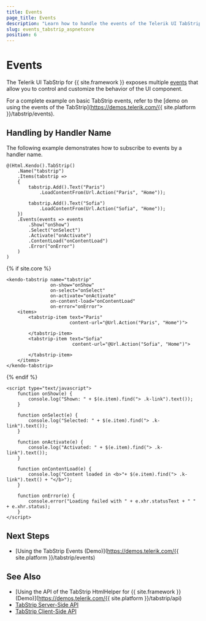 ```yaml
---
title: Events
page_title: Events
description: "Learn how to handle the events of the Telerik UI TabStrip component for {{ site.framework }}."
slug: events_tabstrip_aspnetcore
position: 6
---
```


# Events

The Telerik UI TabStrip for {{ site.framework }} exposes multiple [events](/api/kendo.mvc.ui.fluent/tabstripeventbuilder) that allow you to control and customize the behavior of the UI component.

For a complete example on basic TabStrip events, refer to the [demo on using the events of the TabStrip](https://demos.telerik.com/{{ site.platform }}/tabstrip/events).

## Handling by Handler Name

The following example demonstrates how to subscribe to events by a handler name.

```HtmlHelper
@(Html.Kendo().TabStrip()
    .Name("tabstrip")
    .Items(tabstrip =>
    {
        tabstrip.Add().Text("Paris")
            .LoadContentFrom(Url.Action("Paris", "Home"));

        tabstrip.Add().Text("Sofia")
            .LoadContentFrom(Url.Action("Sofia", "Home"));
    })
    .Events(events => events
        .Show("onShow")
        .Select("onSelect")
        .Activate("onActivate")
        .ContentLoad("onContentLoad")
        .Error("onError")
    )
)
```
{% if site.core %}
```TagHelper
<kendo-tabstrip name="tabstrip"
                on-show="onShow"
                on-select="onSelect"
                on-activate="onActivate"
                on-content-load="onContentLoad"
                on-error="onError">
    <items>
        <tabstrip-item text="Paris"
                       content-url="@Url.Action("Paris", "Home")">
            
        </tabstrip-item>
        <tabstrip-item text="Sofia"
                        content-url="@Url.Action("Sofia", "Home")">
           
        </tabstrip-item>
    </items>
</kendo-tabstrip>

```
{% endif %}
```JS script
<script type="text/javascript">
    function onShow(e) {
        console.log("Shown: " + $(e.item).find("> .k-link").text());
    }

    function onSelect(e) {
        console.log("Selected: " + $(e.item).find("> .k-link").text());
    }

    function onActivate(e) {
        console.log("Activated: " + $(e.item).find("> .k-link").text());
    }

    function onContentLoad(e) {
        console.log("Content loaded in <b>"+ $(e.item).find("> .k-link").text() + "</b>");
    }

    function onError(e) {
        console.error("Loading failed with " + e.xhr.statusText + " " + e.xhr.status);
    }
</script>
```

## Next Steps

* [Using the TabStrip Events (Demo)](https://demos.telerik.com/{{ site.platform }}/tabstrip/events)

## See Also

* [Using the API of the TabStrip HtmlHelper for {{ site.framework }} (Demo)](https://demos.telerik.com/{{ site.platform }}/tabstrip/api)
* [TabStrip Server-Side API](/api/tabstrip)
* [TabStrip Client-Side API](https://docs.telerik.com/kendo-ui/api/javascript/ui/tabstrip)
